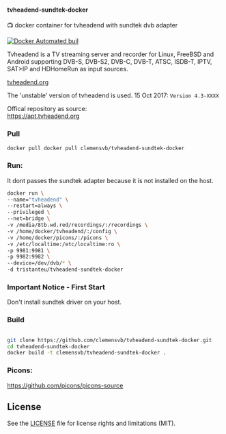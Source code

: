 #### tvheadend-sundtek-docker
:tv: docker container for tvheadend with sundtek dvb adapter

[![Docker Automated buil](https://img.shields.io/docker/automated/jrottenberg/ffmpeg.svg)](https://hub.docker.com/r/clemensvb/tvheadend-sundtek-docker/)



Tvheadend is a TV streaming server and recorder for Linux, FreeBSD and Android supporting DVB-S, DVB-S2, DVB-C, DVB-T, ATSC, ISDB-T, IPTV, SAT>IP and HDHomeRun as input sources.  

[tvheadend.org](https://tvheadend.org/)

The 'unstable' version of tvheadend is used. 
15 Oct 2017: `Version 4.3-XXXX`

Offical repository as source:   
https://apt.tvheadend.org

### Pull
```bash
docker pull docker pull clemensvb/tvheadend-sundtek-docker
```

### Run:
It dont passes the sundtek adapter because it is not installed on the host.

```bash
docker run \
--name="tvheadend" \
--restart=always \
--privileged \
--net=bridge \
-v /media/8tb.wd.red/recordings/:/recordings \
-v /home/docker/tvheadend/:/config \
-v /home/docker/picons/:/picons \
-v /etc/localtime:/etc/localtime:ro \
-p 9981:9981 \
-p 9982:9982 \
--device=/dev/dvb/* \
-d tristanteu/tvheadend-sundtek-docker
```

### Important Notice - First Start
Don't install sundtek driver on your host.

### Build
```bash

git clone https://github.com/clemensvb/tvheadend-sundtek-docker.git
cd tvheadend-sundtek-docker
docker build -t clemensvb/tvheadend-sundtek-docker .
```

### Picons:
https://github.com/picons/picons-source

## License
See the [LICENSE](LICENSE.md) file for license rights and limitations (MIT).
